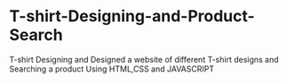 # T-shirt-Designing-and-Product-Search
T-shirt Designing and Designed a website of different T-shirt designs and Searching a product Using HTML,CSS and JAVASCRIPT
